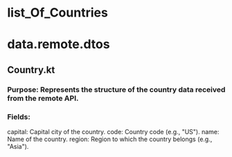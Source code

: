 # list_Of_Countries
# data.remote.dtos
## Country.kt
### Purpose: Represents the structure of the country data received from the remote API.

### Fields:

capital: Capital city of the country.
code: Country code (e.g., "US").
name: Name of the country.
region: Region to which the country belongs (e.g., "Asia").

